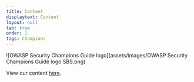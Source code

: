 ```yaml
---
title: Content
displaytext: Content
layout: null
tab: true
order: 1
tags: Champions
---
```

![OWASP Security Champions Guide logo](assets/images/OWASP Security Champions Guide logo SBS.png)

View our content [here](https://securitychampions.owasp.org/).